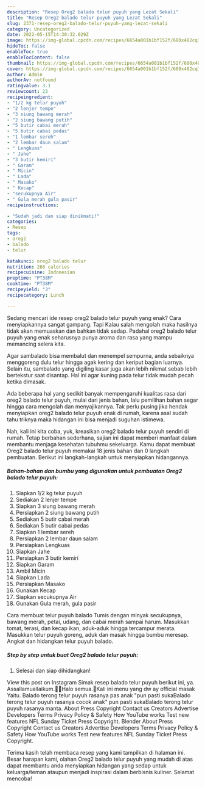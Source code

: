 ```yaml
---
description: "Resep Oreg2 balado telur puyuh yang Lezat Sekali"
title: "Resep Oreg2 balado telur puyuh yang Lezat Sekali"
slug: 2371-resep-oreg2-balado-telur-puyuh-yang-lezat-sekali
category: Uncategorized
date: 2022-05-15T14:30:32.029Z
image: https://img-global.cpcdn.com/recipes/6654a001b1bf152f/680x482cq70/oreg2-balado-telur-puyuh-foto-resep-utama.jpg
hideToc: false
enableToc: true
enableTocContent: false
thumbnail: https://img-global.cpcdn.com/recipes/6654a001b1bf152f/680x482cq70/oreg2-balado-telur-puyuh-foto-resep-utama.jpg
cover: https://img-global.cpcdn.com/recipes/6654a001b1bf152f/680x482cq70/oreg2-balado-telur-puyuh-foto-resep-utama.jpg
author: Admin
authorAv: notfound
ratingvalue: 3.1
reviewcount: 23
recipeingredient:
- "1/2 kg telur puyuh"
- "2 lenjer tempe"
- "3 siung bawang merah"
- "2 siung bawang putih"
- "5 butir cabai merah"
- "5 butir cabai pedas"
- "1 lembar sereh"
- "2 lembar daun salam"
- " Lengkuas"
- " Jahe"
- "3 butir kemiri"
- " Garam"
- " Micin"
- " Lada"
- " Masako"
- " Kecap"
- "secukupnya Air"
- " Gula merah gula pasir"
recipeinstructions:

- "Sudah jadi dan siap dinikmati!"
categories:
- Resep
tags:
- oreg2
- balado
- telur

katakunci: oreg2 balado telur 
nutrition: 268 calories
recipecuisine: Indonesian
preptime: "PT38M"
cooktime: "PT38M"
recipeyield: "3"
recipecategory: Lunch

---
```



Sedang mencari ide resep oreg2 balado telur puyuh yang enak? Cara menyiapkannya sangat gampang. Tapi Kalau salah mengolah maka hasilnya tidak akan memuaskan dan bahkan tidak sedap. Padahal oreg2 balado telur puyuh yang enak seharusnya punya aroma dan rasa yang mampu memancing selera kita.


Agar sambalado bisa membalut dan menempel sempurna, anda sebaiknya menggoreng dulu telur hingga agak kering dan keriput bagian luarnya. Selain itu, sambalado yang digiling kasar juga akan lebih nikmat sebab lebih bertekstur saat disantap. Hal ini agar kuning pada telur tidak mudah pecah ketika dimasak.

Ada beberapa hal yang sedikit banyak mempengaruhi kualitas rasa dari oreg2 balado telur puyuh, mulai dari jenis bahan, lalu pemilihan bahan segar hingga cara mengolah dan menyajikannya. Tak perlu pusing jika hendak menyiapkan oreg2 balado telur puyuh enak di rumah, karena asal sudah tahu triknya maka hidangan ini bisa menjadi suguhan istimewa.


Nah, kali ini kita coba, yuk, kreasikan oreg2 balado telur puyuh sendiri di rumah. Tetap berbahan sederhana, sajian ini dapat memberi manfaat dalam membantu menjaga kesehatan tubuhmu sekeluarga. Kamu dapat membuat Oreg2 balado telur puyuh memakai 18 jenis bahan dan 0 langkah pembuatan. Berikut ini langkah-langkah untuk menyiapkan hidangannya.

<!--inarticleads1-->

##### Bahan-bahan dan bumbu yang digunakan untuk pembuatan Oreg2 balado telur puyuh:

1. Siapkan 1/2 kg telur puyuh
1. Sediakan 2 lenjer tempe
1. Siapkan 3 siung bawang merah
1. Persiapkan 2 siung bawang putih
1. Sediakan 5 butir cabai merah
1. Sediakan 5 butir cabai pedas
1. Siapkan 1 lembar sereh
1. Persiapkan 2 lembar daun salam
1. Persiapkan  Lengkuas
1. Siapkan  Jahe
1. Persiapkan 3 butir kemiri
1. Siapkan  Garam
1. Ambil  Micin
1. Siapkan  Lada
1. Persiapkan  Masako
1. Gunakan  Kecap
1. Siapkan secukupnya Air
1. Gunakan  Gula merah, gula pasir


Cara membuat telur puyuh balado Tumis dengan minyak secukupnya, bawang merah, petai, udang, dan cabai merah sampai harum. Masukkan tomat, terasi, dan kecap ikan, aduk-aduk hingga tercampur merata. Masukkan telur puyuh goreng, aduk dan masak hingga bumbu meresap. Angkat dan hidangkan telur puyuh balado. 

<!--inarticleads2-->

##### Step by step untuk buat Oreg2 balado telur puyuh:


1. Selesai dan siap dihidangkan!

View this post on Instagram Simak resep balado telur puyuh berikut ini, ya. Assallamuallaikum.🙏🏻Halo semua.🤗Kali ini menu yang dw ay official masak Yaitu. Balado terong telur puyuh rasanya pas anak &#34;pun pasti sukaBalado terong telur puyuh rasanya cocok anak&#34; pun pasti sukaBalado terong telur puyuh rasanya manta. About Press Copyright Contact us Creators Advertise Developers Terms Privacy Policy &amp; Safety How YouTube works Test new features NFL Sunday Ticket Press Copyright. Blender About Press Copyright Contact us Creators Advertise Developers Terms Privacy Policy &amp; Safety How YouTube works Test new features NFL Sunday Ticket Press Copyright. 

Terima kasih telah membaca resep yang kami tampilkan di halaman ini. Besar harapan kami, olahan Oreg2 balado telur puyuh yang mudah di atas dapat membantu anda menyiapkan hidangan yang sedap untuk keluarga/teman ataupun menjadi inspirasi dalam berbisnis kuliner. Selamat mencoba!
